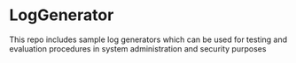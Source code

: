 # LogGenerator
This repo includes sample log generators which can be used for testing and evaluation procedures in system administration and security purposes

